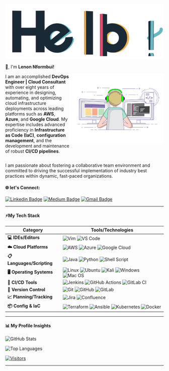 <!-- Keep "Hi there" or replace it with a greeting of your own! -->

<div align="center">
    <img src="img/hello.gif" alt="Hello GIF">
</div>

<!-- Introduce yourself and give a brief introduction about yourself here.  Also include what tech you're interested in and what you are currently learning -->
<div align="center" style="display: flex; align-items: center; justify-content: space-between;">

<div style="text-align: left; flex: 1;">
    <p>👋, I'm <strong>Lenon Nformbui!</strong></p>
    <p>I am an accomplished <strong>DevOps Engineer | Cloud Consultant</strong> with over eight years of experience in designing, automating, and optimizing cloud infrastructure deployments across leading platforms such as <strong>AWS</strong>, <strong>Azure</strong>, and <strong>Google Cloud</strong>. My expertise includes advanced proficiency in <strong>Infrastructure as Code (IaC)</strong>, <strong>configuration management</strong>, and the development and maintenance of robust <strong>CI/CD pipelines</strong>.</p>
    </div>

<div>
    <img src="img/coding.gif" alt="CODING GIF" width="300">
</div>

</div>
    <p>I am passionate about fostering a collaborative team environment and committed to driving the successful implementation of industry best practices within dynamic, fast-paced organizations.</p>


#### 🌐 let's Connect:


[![Linkedin Badge](https://img.shields.io/badge/-lenonnformbui-blue?style=for-the-badge&logo=Linkedin&logoColor=white&link=https://www.linkedin.com/in/lenonnformbui/)](https://www.linkedin.com/in/lenonnformbui/) [![Medium Badge](https://img.shields.io/badge/lenonnformbui-12100E?style=for-the-badge&logo=medium&logoColor=white&link=https://medium.com/@lenonnformbui)](https://medium.com/@lenonnformbui) [![Gmail Badge](https://img.shields.io/badge/-lenonnformbui@gmail.com-c14438?style=for-the-badge&logo=Gmail&logoColor=white&link=mailto:lenonnformbui@gmail.com)](mailto:lenonnformbui@gmail.com)

_____





#### ⚡My Tech Stack


| Category               | Tools/Technologies                                                                                                  |
|------------------------|---------------------------------------------------------------------------------------------------------------------|
| **💻 IDEs/Editors**    | ![Vim](https://img.shields.io/badge/Vim-%2311AB00?style=flat-square&logo=vim&logoColor=white) ![VS Code](https://img.shields.io/badge/VS%20Code-0078D7?style=flat-square&logo=visual-studio-code&logoColor=white) |
| **☁️ Cloud Platforms** | ![AWS](https://img.shields.io/badge/Amazon%20AWS-%23232F3E?style=flat-square&logo=amazon-aws&logoColor=white) ![Azure](https://img.shields.io/badge/Azure-%230072C6?style=flat-square&logo=microsoft-azure&logoColor=white) ![Google Cloud](https://img.shields.io/badge/Google%20Cloud-%234285F4?style=flat-square&logo=google-cloud&logoColor=white) |
| **📋 Languages/Scripting** | ![Java](https://img.shields.io/badge/Java-%23ED8B00?style=flat-square&logo=java&logoColor=white) ![Python](https://img.shields.io/badge/Python-%233670A0?style=flat-square&logo=python&logoColor=ffdd54) ![Shell Script](https://img.shields.io/badge/Shell%20Script-%23121011?style=flat-square&logo=gnu-bash&logoColor=white) |
| **🖥️ Operating Systems** | ![Linux](https://img.shields.io/badge/Linux-%23FCC624?style=flat-square&logo=linux&logoColor=black) ![Ubuntu](https://img.shields.io/badge/Ubuntu-%23E95420?style=flat-square&logo=ubuntu&logoColor=white) ![Kali](https://img.shields.io/badge/Kali-%23268BEE?style=flat-square&logo=kalilinux&logoColor=white) ![Windows](https://img.shields.io/badge/Windows-%230078D6?style=flat-square&logo=windows&logoColor=white) ![Mac OS](https://img.shields.io/badge/Mac%20OS-%23000000?style=flat-square&logo=macos&logoColor=F0F0F0) |
| **🔄 CI/CD Tools**     | ![Jenkins](https://img.shields.io/badge/Jenkins-%232C5263?style=flat-square&logo=jenkins&logoColor=white) ![GitHub Actions](https://img.shields.io/badge/GitHub%20Actions-%232671E5?style=flat-square&logo=github-actions&logoColor=white) ![GitLab CI](https://img.shields.io/badge/GitLab%20CI-%23181717?style=flat-square&logo=gitlab&logoColor=white) |
| **🔧 Version Control** | ![Git](https://img.shields.io/badge/Git-%23F05032?style=flat-square&logo=git&logoColor=white) ![GitHub](https://img.shields.io/badge/GitHub-%23181717?style=flat-square&logo=github&logoColor=white) ![GitLab](https://img.shields.io/badge/GitLab-%23181717?style=flat-square&logo=gitlab&logoColor=white) |
| **📈 Planning/Tracking** | ![Jira](https://img.shields.io/badge/Jira-%230A0FFF?style=flat-square&logo=jira&logoColor=white) ![Confluence](https://img.shields.io/badge/Confluence-%23172BF4?style=flat-square&logo=confluence&logoColor=white) |
| **📦 Config & IaC**    | ![Terraform](https://img.shields.io/badge/Terraform-%235835CC?style=flat-square&logo=terraform&logoColor=white) ![Ansible](https://img.shields.io/badge/Ansible-%231A1918?style=flat-square&logo=ansible&logoColor=white) ![Kubernetes](https://img.shields.io/badge/Kubernetes-%23326ce5?style=flat-square&logo=kubernetes&logoColor=white) ![Docker](https://img.shields.io/badge/Docker-%230db7ed?style=flat-square&logo=docker&logoColor=white) |

_____

####  📊 My Profile Insights

![GitHub Stats](https://github-readme-stats.vercel.app/api?username=lnformbu&count_private=true&show_icons=true&include_all_commits=true&theme=radical&border_radius=8)

![Top Languages](https://github-readme-stats.vercel.app/api/top-langs/?username=lnformbu&hide=TeX&layout=compact&theme=radical&border_radius=8)

[![Visitors](https://api.visitorbadge.io/api/visitors?path=lnformbu%2Flnformbu&label=VISITORS&countColor=%23263759)](https://visitorbadge.io/status?path=lnformbu%2Flnformbu)

_____

